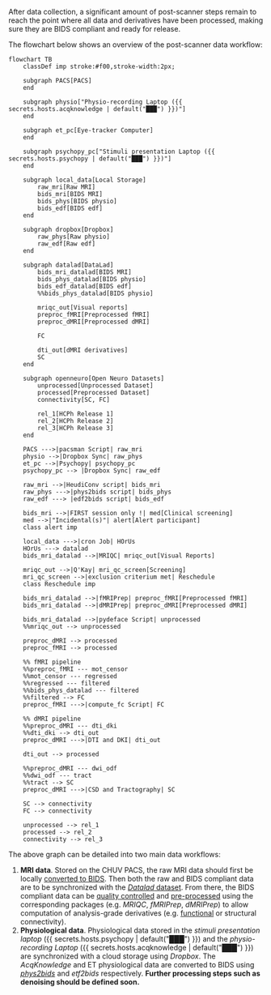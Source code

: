 After data collection, a significant amount of post-scanner steps remain to reach the point where all data and derivatives have been processed, making sure they are BIDS compliant and ready for release.

The flowchart below shows an overview of the post-scanner data workflow:

``` mermaid
flowchart TB
    classDef imp stroke:#f00,stroke-width:2px;

    subgraph PACS[PACS]
    end

    subgraph physio["Physio-recording Laptop ({{ secrets.hosts.acqknowledge | default("███") }})"]
    end

    subgraph et_pc[Eye-tracker Computer]
    end

    subgraph psychopy_pc["Stimuli presentation Laptop ({{ secrets.hosts.psychopy | default("███") }})"]
    end

    subgraph local_data[Local Storage]
        raw_mri[Raw MRI]
        bids_mri[BIDS MRI]
        bids_phys[BIDS physio]
        bids_edf[BIDS edf]
    end

    subgraph dropbox[Dropbox]
        raw_phys[Raw physio]
        raw_edf[Raw edf]
    end
    
    subgraph datalad[DataLad]
        bids_mri_datalad[BIDS MRI]
        bids_phys_datalad[BIDS physio]
        bids_edf_datalad[BIDS edf]
        %%bids_phys_datalad[BIDS physio]

        mriqc_out[Visual reports]
        preproc_fMRI[Preprocessed fMRI]
        preproc_dMRI[Preprocessed dMRI]

        FC

        dti_out[dMRI derivatives]
        SC
    end
    
    subgraph openneuro[Open Neuro Datasets]
        unprocessed[Unprocessed Dataset]
        processed[Preprocessed Dataset]
        connectivity[SC, FC]

        rel_1[HCPh Release 1]
        rel_2[HCPh Release 2]
        rel_3[HCPh Release 3]
    end

    PACS --->|pacsman Script| raw_mri
    physio -->|Dropbox Sync| raw_phys
    et_pc -->|Psychopy| psychopy_pc
    psychopy_pc --> |Dropbox Sync| raw_edf
    
    raw_mri -->|HeudiConv script| bids_mri
    raw_phys --->|phys2bids script| bids_phys
    raw_edf ---> |edf2bids script| bids_edf

    bids_mri -->|FIRST session only !| med[Clinical screening]
    med -->|"Incidental(s)"| alert[Alert participant]
    class alert imp

    local_data --->|cron Job| HOrUs
    HOrUs ---> datalad
    bids_mri_datalad -->|MRIQC| mriqc_out[Visual Reports]

    mriqc_out -->|Q'Kay| mri_qc_screen[Screening]
    mri_qc_screen -->|exclusion criterium met| Reschedule
    class Reschedule imp

    bids_mri_datalad -->|fMRIPrep| preproc_fMRI[Preprocessed fMRI]
    bids_mri_datalad -->|dMRIPrep| preproc_dMRI[Preprocessed dMRI]
    
    bids_mri_datalad -->|pydeface Script| unprocessed
    %%mriqc_out --> unprocessed

    preproc_dMRI --> processed
    preproc_fMRI --> processed

    %% fMRI pipeline
    %%preproc_fMRI --- mot_censor
    %%mot_censor --- regressed
    %%regressed --- filtered
    %%bids_phys_datalad --- filtered
    %%filtered --> FC
    preproc_fMRI --->|compute_fc Script| FC

    %% dMRI pipeline
    %%preproc_dMRI --- dti_dki
    %%dti_dki --> dti_out
    preproc_dMRI --->|DTI and DKI| dti_out

    dti_out --> processed

    %%preproc_dMRI --- dwi_odf
    %%dwi_odf --- tract
    %%tract --> SC
    preproc_dMRI --->|CSD and Tractography| SC

    SC --> connectivity
    FC --> connectivity

    unprocessed --> rel_1
    processed --> rel_2
    connectivity --> rel_3
```

The above graph can be detailed into two main data workflows:

1. **MRI data**.
    Stored on the CHUV PACS, the raw MRI data should first be locally [converted to BIDS](post-session.md/#convert-imaging-data-to-bids-with-heudiconv). Then both the raw and BIDS compliant data are to be synchronized with the [*Datalad* dataset](preliminary.md/#adding-data-or-metadata). From there, the BIDS compliant data can be [quality controlled](./mriqc.md) and [pre-processed](../processing/preprocessing.md) using the corresponding packages (e.g. *MRIQC*, *fMRIPrep*, *dMRIPrep*) to allow computation of analysis-grade derivatives (e.g. [functional](../processing/functional-connectivity.md) or structural connectivity).
2. **Physiological data**.
    Physiological data stored in the *stimuli presentation laptop* ({{ secrets.hosts.psychopy | default("███") }}) and the *physio-recording Laptop* ({{ secrets.hosts.acqknowledge | default("███") }}) are synchronized with a cloud storage using *Dropbox*. The *AcqKnowledge* and ET physiological data are converted to BIDS using [*phys2bids*](physio-to-bids.ipynb) and *etf2bids* respectively. **Further processing steps such as denoising should be defined soon.**